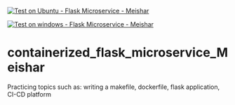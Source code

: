 [![Test on Ubuntu - Flask Microservice - Meishar](https://github.com/Meish/containerized_flask_microservice_Meishar/actions/workflows/main_ubuntu.yml/badge.svg)](https://github.com/Meish/containerized_flask_microservice_Meishar/actions/workflows/main_ubuntu.yml)

[![Test on windows -  Flask Microservice - Meishar](https://github.com/Meish/containerized_flask_microservice_Meishar/actions/workflows/main_windows.yml/badge.svg)](https://github.com/Meish/containerized_flask_microservice_Meishar/actions/workflows/main_windows.yml)


# containerized_flask_microservice_Meishar
Practicing topics such as: writing a makefile, dockerfile, flask application, CI-CD platform
